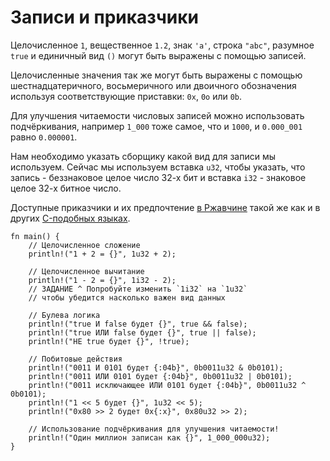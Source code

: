 # Записи и приказчики

Целочисленное `1`, вещественное `1.2`, знак `'a'`, строка `"abc"`, разумное `true`
и единичный вид `()` могут быть выражены с помощью записей.

Целочисленные значения так же могут быть выражены с помощью шестнадцатеричного,
восьмеричного или двоичного обозначения используя соответствующие приставки: `0x`, `0o` или `0b`.

Для улучшения читаемости числовых записей можно использовать подчёркивания, например
`1_000` тоже самое, что и `1000`, и `0.000_001` равно `0.000001`.

Нам необходимо указать сборщику какой вид для записи мы используем.
Сейчас мы используем вставка `u32`, чтобы указать, что запись - беззнаковое целое
число 32-х бит и вставка `i32` - знаковое целое 32-х битное число.

Доступные приказчики и их предпочтение [в Ржавчине][ржавчина op-prec] такой же как и в других
[C-подобных языках][op-prec].

```rust,editable
fn main() {
    // Целочисленное сложение
    println!("1 + 2 = {}", 1u32 + 2);

    // Целочисленное вычитание
    println!("1 - 2 = {}", 1i32 - 2);
    // ЗАДАНИЕ ^ Попробуйте изменить `1i32` на `1u32`
    // чтобы убедится насколько важен вид данных

    // Булева логика
    println!("true И false будет {}", true && false);
    println!("true ИЛИ false будет {}", true || false);
    println!("НЕ true будет {}", !true);

    // Побитовые действия
    println!("0011 И 0101 будет {:04b}", 0b0011u32 & 0b0101);
    println!("0011 ИЛИ 0101 будет {:04b}", 0b0011u32 | 0b0101);
    println!("0011 исключающее ИЛИ 0101 будет {:04b}", 0b0011u32 ^ 0b0101);
    println!("1 << 5 будет {}", 1u32 << 5);
    println!("0x80 >> 2 будет 0x{:x}", 0x80u32 >> 2);

    // Использование подчёркивания для улучшения читаемости!
    println!("Один миллион записан как {}", 1_000_000u32);
}
```

[ржавчина op-prec]: https://doc.rust-lang.org/reference/expressions.html#expression-precedence
[op-prec]: https://en.wikipedia.org/wiki/Operator_precedence#Programming_languages
